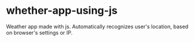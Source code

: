 # whether-app-using-js

Weather app made with js. Automatically recognizes user's location, based on browser's settings or IP. 
